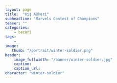 ```yaml
---
layout: page
title:  "Kış Askeri"
subheadline: "Marvels Contest of Champions"
teaser: ""
categories:
    - beceri
tags:
    -
image:
   thumb: "/portrait/winter-soldier.png"
header:
    image_fullwidth: "/banner/winter-soldier.jpg"
    caption: 
    caption_url: 
character: "winter-soldier"
---
```

